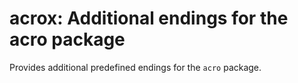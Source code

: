 # acrox: Additional endings for the acro package

Provides additional predefined endings for the `acro` package.
